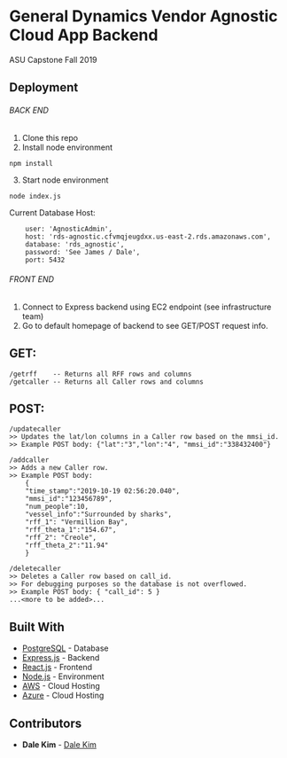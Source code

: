 # General Dynamics Vendor Agnostic Cloud App Backend

ASU Capstone Fall 2019


## Deployment
###### BACK END
1. Clone this repo
2. Install node environment
```
npm install
```
3. Start node environment
```
node index.js
```

Current Database Host:
```
    user: 'AgnosticAdmin',
    host: 'rds-agnostic.cfvmqjeugdxx.us-east-2.rds.amazonaws.com',
    database: 'rds_agnostic',
    password: 'See James / Dale',
    port: 5432
```

###### FRONT END
1. Connect to Express backend using EC2 endpoint (see infrastructure team)
2. Go to default homepage of backend to see GET/POST request info.

## GET:
```
/getrff    -- Returns all RFF rows and columns
/getcaller -- Returns all Caller rows and columns
```

## POST:
```
/updatecaller
>> Updates the lat/lon columns in a Caller row based on the mmsi_id. 
>> Example POST body: {"lat":"3","lon":"4", "mmsi_id":"338432400"}

/addcaller
>> Adds a new Caller row.
>> Example POST body: 
    {
    "time_stamp":"2019-10-19 02:56:20.040",
    "mmsi_id":"123456789",
    "num_people":10,
    "vessel_info":"Surrounded by sharks",
    "rff_1": "Vermillion Bay",
    "rff_theta_1":"154.67",
    "rff_2": "Creole",
    "rff_theta_2":"11.94"
    }

/deletecaller
>> Deletes a Caller row based on call_id. 
>> For debugging purposes so the database is not overflowed.
>> Example POST body: { "call_id": 5 }
...<more to be added>...
```

## Built With
* [PostgreSQL](https://www.postgresql.org/) - Database
* [Express.js](https://expressjs.com/) - Backend
* [React.js](https://reactjs.org/) - Frontend
* [Node.js](https://nodejs.org/en/) - Environment
* [AWS](https://aws.amazon.com/) - Cloud Hosting
* [Azure](https://azure.microsoft.com/en-us/) - Cloud Hosting


## Contributors

* **Dale Kim** - [Dale Kim](https://github.com/dale-kim)

<!-- Template for README.md -->
<!-- https://gist.github.com/PurpleBooth/109311bb0361f32d87a2 -->